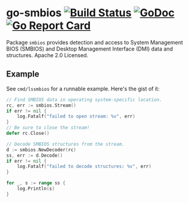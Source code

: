 go-smbios [![Build Status](https://travis-ci.org/digitalocean/go-smbios.svg?branch=master)](https://travis-ci.org/digitalocean/go-smbios) [![GoDoc](https://godoc.org/github.com/digitalocean/go-smbios/smbios?status.svg)](https://godoc.org/github.com/digitalocean/go-smbios/smbios) [![Go Report Card](https://goreportcard.com/badge/github.com/digitalocean/go-smbios)](https://goreportcard.com/report/github.com/digitalocean/go-smbios)
=========

Package `smbios` provides detection and access to System Management BIOS (SMBIOS)
and Desktop Management Interface (DMI) data and structures.  Apache 2.0 Licensed.

Example
-------

See `cmd/lssmbios` for a runnable example.  Here's the gist of it:

```go
// Find SMBIOS data in operating system-specific location.
rc, err := smbios.Stream()
if err != nil {
	log.Fatalf("failed to open stream: %v", err)
}
// Be sure to close the stream!
defer rc.Close()

// Decode SMBIOS structures from the stream.
d := smbios.NewDecoder(rc)
ss, err := d.Decode()
if err != nil {
	log.Fatalf("failed to decode structures: %v", err)
}

for _, s := range ss {
	log.Println(s)
}
```